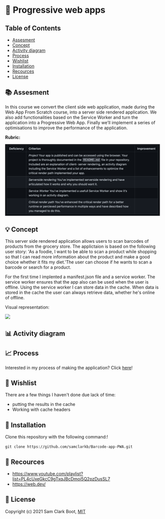 # :iphone: Progressive web apps 

## Table of Contents 
* [Assesment](https://github.com/samclarkb/Barcode-app-PWA#books-assessment)
* [Concept](https://github.com/samclarkb/Barcode-app-PWA#bulb-concept)
* [Activity diagram](https://github.com/samclarkb/Barcode-app-PWA#chart_with_upwards_trend-Activity_diagram)
* [Process](https://github.com/samclarkb/Barcode-app-PWA#chart_with_upwards_trend-process)
* [Wishlist](https://github.com/samclarkb/Barcode-app-PWA#memo-wishlist)
* [Installation](https://github.com/samclarkb/Barcode-app-PWA#wrench-installation)
* [Recources](https://github.com/samclarkb/Barcode-app-PWA#mag_right-recources)
* [License](https://github.com/samclarkb/Barcode-app-PWA#bookmark-license)

## :books: Assesment 
In this course we convert the client side web application, made during the Web App From Scratch course, into a server side rendered application. We also add functionalities based on the Service Worker and turn the application into a Progressive Web App. Finally we’ll implement a series of optimisations to improve the performance of the application.

**Rubric:** 

<img src="https://github.com/samclarkb/Barcode-app-PWA/blob/main/public/images/rubric.png" width="750">

## :bulb: Concept
This server side rendered application allows users to scan barcodes of products from the grocery store. The applictaion is based on the following user story: 'As a foodie, I want to be able to scan a product while shopping so that I can read more information about the product and make a good choice whether it fits my diet.'The user can choose if he wants to scan a barcode or search for a product. 

For the first time I implented a manifest.json file and a service worker. The service worker ensures that the app also can be used when the user is offline. Using the service worker I can store data in the cache. When data is stored in the cache the user can always retrieve data, whether he's online of offline.

Visual representation:

<img src="https://github.com/samclarkb/Barcode-app-PWA/blob/main/public/images/appFilm.gif" width="300">

## :bar_chart: Activity diagram


## :chart_with_upwards_trend: Process

Interested in my process of making the application? Click [here](https://github.com/samclarkb/Barcode-app-PWA/wiki/Proces)!

## :memo: Wishlist
There are a few things I haven't done due lack of time:
* putting the results in the cache 
* Working with cache headers
 
 
## :wrench: Installation

Clone this repository with the following command:! 

``` git clone https://github.com/samclarkb/Barcode-app-PWA.git ```


## :mag_right: Recources 
- https://www.youtube.com/playlist?list=PL4cUxeGkcC9gTxqJBcDmoi5Q2pzDusSL7
- https://web.dev/

## :bookmark: License 
Copyright (c) 2021 Sam Clark Boot, [MIT](https://github.com/samclarkb/Barcode-app-PWA/blob/main/LICENSE)
